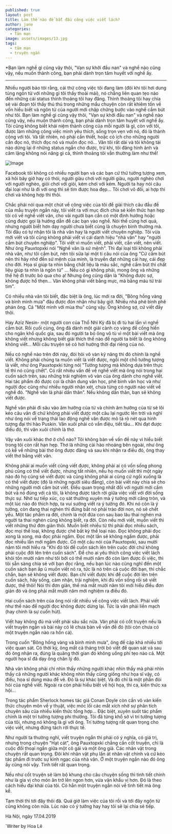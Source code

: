```yaml
---
published: true
layout: post
title: Làm thế nào để bắt đầu công việc viết lách?
author: jane
categories:
  - Tản mạn
image: assets/images/13.jpg
tags:
  - tảm mạn
  - truyện ngắn
---
```

*Bạn làm nghề gì cũng vậy thôi, "Vạn sự khởi đầu nan" và nghề nào cũng vậy, nếu muốn thành công, bạn phải dành trọn tâm huyết với nghề ấy.

***

Nhiều người bảo tôi rằng, cái thứ công việc tôi đang làm (đôi khi tôi hơi dung túng ngôn từ với những gì tôi thấy thoải mái), nó chẳng liên quan tẹo nào đến những cái status thỉnh thoảng tôi hay đăng. Thỉnh thoảng tôi hay chia sẻ vài đoạn tôi thấy thú thú trong những mẩu chuyện còn rất khiêm tốn về vốn hiểu biết và ngôn từ của người mới chập chững bước vào nghề cầm bút như tôi. Bạn làm nghề gì cũng vậy thôi, "Vạn sự khởi đầu nan" và nghề nào cũng vậy, nếu muốn thành công, bạn phải dành trọn tâm huyết với nghề ấy. Tôi cũng không biết khái niệm thành công của mỗi người là gì, còn với tôi, được làm những công việc mình yêu thích, sống trọn vẹn với nó, đó là thành công với tôi. Và tất nhiên, nó phải cần thiết, hoặc có ích cho những người cần đọc nó, thích đọc nó và muốn đọc nó... Văn tôi rất dài và tôi không tài nào dừng lại ở những status ngắn cho được, trừ khi, tôi đăng hình ảnh và câm lặng không nói năng gì cả, thỉnh thoảng tôi vẫn thường làm như thế!

![Image](/assets/images/13.jpg)

Facebook tôi không có nhiều người bạn và các bạn cứ thử tưởng tượng xem, xã hôi bây giờ hay có thói, người giàu chơi với người giàu, người nghèo chơi với người nghèo, giỏi chơi với giỏi, kém chơi với kém. Người ta hay nói câu đại loại như là đi với ong thì sẽ tìm được hoa đẹp... Tôi chơi vô đối, ai hợp thì chơi và không hợp thì thôi.

Chắc phải nói qua một chút về công việc của tôi để giải thích câu đầu đề của mẩu truyện ngắn này, tôi viết ra với mục đích chia sẻ kiến thức hạn hẹp tôi có về nghề viết văn, cho vài người bạn cần có một định hướng hoặc cũng được gọi là hướng dẫn để các bạn vào nghề. Nói thế cũng hơi quá, nhưng người biết hơn dạy người chưa biết cũng là chuyện bình thường mà. Tôi đâu có tự nhận tôi là nhà văn hay là người viết chuyên nghiệp. Tôi vừa mới viết và tôi cũng không phải viết vì cái danh hiệu "nhà văn" hay "người cầm bút chuyên nghiệp". Tôi viết vì muốn viết, phải viết, cần viết, nên viết. Như ông Pauxtopxki nói "Nghề văn là sứ mệnh". Thì đại loại tôi không phải nhà văn, như tôi cầm bút, nên tôi sửa lại một tí câu nói của ông "Cứ cầm bút nên thì hãy nhớ đến sứ mệnh của mình, là truyền đạt những cái hay, cái đẹp cho đời. Họa sĩ giúp ta nhìn bằng chất liệu là màu sắc, nghề cầm bút thì chất liệu giúp ta nhìn là ngôn từ" ... Nếu có gì không phải, mong ông và những thế hệ đi trước bỏ qua cho ạ! Nhưng ông cũng dặn là "Không được sợ, không được hổ thẹn... Văn không phải viết bằng mực, mà bằng máu từ trái tim".

Có nhiều nhà văn tôi biết, đặc biệt là ông, lúc mới ra đời, "Bông hồng vàng và bình minh mưa" đâu được đón nhận như bây giờ. Nhiều nhà phê bình phê phán ông. Cả "Một mình với mùa thu" cũng vậy. Ông không sợ, cứ viết đấy thôi.

Hay Aziz Nesin- một người con của Thổ Nhĩ Kỳ đã bị đi tù hai lần vì nghề cầm bút. Rồi cuối cùng, ông đã dành một giải cành cọ vàng để cống hiến cho ngân khố quốc gia, sau đó người ta bỏ ông vô tù vì một bài viết mà ông không viết nhưng không biết giải thích thế nào để người ta biết là ông không không viết... Mỗi câu truyện sẽ có hơi hướng thời đại riêng của nó.

Nếu có nghề nào trên đời này, đòi hỏi vô vàn kỹ năng thì đó chính là nghề viết. Không phải chúng ta muốn viết là viết được, ngồi một chỗ tưởng tượng là viết, như ông Pauxtopxki từng nói "Tưởng tượng mà không dựa trên thực tế thì nó cũng chết". Có rất nhiều vấn đề về nghề viết mà ông nói trong hai cuốn sách trên, sau những trải nghiệm vô vàn của ông dành cho nghề viết. Hai tác phẩm đó được coi là chân dung văn học, phê bình văn học và như người đọc cũng như nhiều người nhận xét, chưa từng có người nào viết về nghề đó. "Nghề văn là phải dấn thân". Nếu không dấn thân, bạn sẽ không viết được.

Nghề văn phải đi sâu vào âm hưởng của từ và chính âm hưởng của từ sẽ lôi kéo câu văn đi chứ không phải viết được một câu lại ngước lên trời và nghĩ như ông nói về trạng thái lao động nghề văn được mô tả rõ nét qua hình tượng đại thi hào Puskin. Văn xuôi phải có vần điệu, tiết tấu... Khi đạt được điều đó, thì văn xuôi chính là thơ.

Vậy văn xuôi khác thơ ở chỗ nào? Tôi không bàn về vấn đề này vì hiểu biết trong tôi còn rất hạn hẹp. Thơ là những cái hào nhoáng bên ngoài, như ông có kể về những bài thơ ông được đăng và sau khi nhận ra điều đó, ông thay viết thơ bằng viết văn.

Không phải ai muốn viết cũng viết được, không phải ai có vốn sống phong phú cũng có thể viết được, nhưng tất nhiên, nếu họ muốn viết thì một ngày nào đó họ cũng sẽ viết được và cũng không phải ai cũng cứ ngồi xuống là có thể viết được (đó là những người siêu đẳng), còn bài viết này chia sẻ cho những người mới cầm bút viết. Điều quan trọng nhất đối với người mới cầm bút và nó đúng với cả tôi, là không được tách rời giữa việc viết với đời sống thực sự. Nhờ sự tiếp xúc, cọ sát thường xuyên mà ý tưởng mới căng tròn, và một lúc nào đó thích hợp, ta vui sướng viết ra ý tưởng đó. Khi nó còn là ý tưởng, còn đang thai nghén thì đừng bắt nó phải trào đời non, nó sẽ chết yểu. Một tác phẩm ra đời, chính là một đứa con sau bao lâu thai nghén mà người ta thai nghén cũng không biết, ra đời. Còn nếu mới viết, muốn viết thì viết những thứ đơn giản thôi. Muốn biết nhiều từ thì phải đọc nhiều sách, đọc mọi thế loại, không được chê bất kỳ thể loại nào. Đọc không phải đọc xong là xong, mà đọc phải ngấm. Đọc một lần sẽ không ngấm được, phải đọc nhiều lần mới ngấm được. Có một câu nói của Pauxtopxki, sau mười năm tôi mới hiểu ra "Khi đó tôi để cuốn sách lên trên cuộc đời chứ không phải cuộc đời lên trên cuốn sách". Để cho ai yêu thích công việc viết lách khỏi tốn mười năm như tôi bởi có thể mười năm đó còn làm được ối việc, thì tôi sẵn sàng chia sẻ với bạn đọc rằng, nếu bạn lúc nào cũng nghĩ đến một cuốn sách bạn ấp ủ muốn viết nó ra, tức là nó trên cả cuộc đời bạn, thì chắc chắn, bạn sẽ không viết được. Bạn chỉ viết được khi để cuộc đời lên trên cuốn sách, hãy sống, cảm nhận, trải nghiệm, khi đủ vốn sống rồi sẽ viết được, thế thôi! Nói thì đơn giản, thế mà mất mười năm tôi mới hiểu điều đơn giản đó và ông phải mất mười năm mới nghiệm ra điều đó.

Hai cuốn sách trên của ông nói rất nhiều về công việc viết lách. Phải viết như thế nào để người đọc không được dừng lại. Tức là văn phải liền mạch (hay chính là sự cuốn hút).

Viết hay không đủ mà viết phải sâu sắc nữa. Văn phải có cốt truyện nếu là viết truyện ngắn và bài này có lẽ chưa bàn về vấn đề đó (tôi còn chưa có một truyện ngắn nào ra hồn cả).

Trong cuốn "Bông hồng vàng và bình minh mưa", ông đề cập khá nhiều tới việc quan sát. Có thời kỳ, ông mất cả tháng trời bỏ viết để quan sát và sau đó ông nhận ra, đúng là quãng thời gian đó không uổng phí tẹo nào cả. Một người họa sĩ đã dạy ông chân lý đó.

Nhà văn không phải chỉ nhìn thấy những người khác nhìn thấy mà phải nhìn thấy cả những người khác không nhìn thấy cũng giống như họa sĩ vậy, có điều, họa sĩ dùng màu để vẽ. Đó là sự khác biệt. Và đó chỉ là một phần đỏi hỏi của nghề viết. Ngoài ra còn phải hiểu biết về hội họa, thi ca, kiến thức xa hội...

Trong tác phẩm Sherlock homes tác giả Conan Doyle còn cần vô vàn kiến thức chuyên môn về y thuật, việc móc lối các mắt xích nhờ sự phân tích chuyên sâu của nhiều kiến thức tổng hợp... Đặc biệt, xuyên suốt tác phẩm chính là một trí tưởng tượng phi thường. Tôi đã từng khổ sở vì trí tưởng tượng của tôi, nhưng nó không là gì với ông. Trí tưởng tượng rất quan trọng cho việc viết, nhưng đừng tách rời thực tế.

Như người ta thường nghĩ, viết truyện ngắn thì phải có ý nghĩa, có giá trị, nhưng trong chuyện "Hạt cát", ông Pauxtopxki chẳng cần cốt truyện, chỉ là cuộc đối thoại ngắn giữa một cô gái và một ông già. Các nhân vật trong chuyện rất quan trọng. Đôi khi nhân vật phụ lấn át nhân vật chính và cứ kéo tác phẩm đi trước sự kinh ngạc của nhà văn. Ở một truyện ngắn nào đó ông ấy cũng nói vậy. Tình tiết rất quan trọng.

Nếu như cốt truyện sẽ làm bộ khung cho câu chuyện sống thì tình tiết chính như là gia vị cho món ăn trở lên ngon hơn, vừa vặn khẩu vị hơn. Đó là theo cách hiểu đại khái của tôi. Có hẳn một truyện ngắn nói về tình tiết mà ông kể.

Tạm thời thì tới đây thôi đã. Quá giờ làm việc của tôi rồi và tới đây ngôn từ cũng không còn nữa. Lúc nào có ý tưởng hay hay tôi sẽ lại chia sẻ tiếp.

Hà Nội, ngày 17.04.2019

`Writer by Hoa Lê
